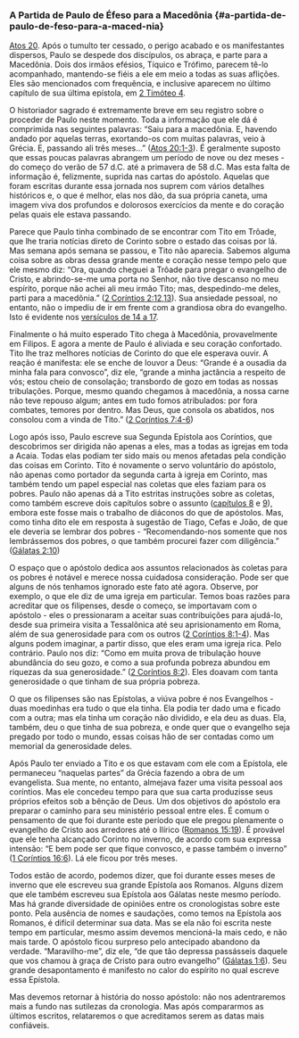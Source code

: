 ### A Partida de Paulo de Éfeso para a Macedônia {#a-partida-de-paulo-de-feso-para-a-maced-nia}

[Atos 20](http://bibliaonline.com.br/acf/atos/20). Após o tumulto ter cessado, o perigo acabado e os manifestantes dispersos, Paulo se despede dos discípulos, os abraça, e parte para a Macedônia. Dois dos irmãos efésios, Tíquico e Trófimo, parecem tê-lo acompanhado, mantendo-se fiéis a ele em meio a todas as suas aflições. Eles são mencionados com frequência, e inclusive aparecem no último capítulo de sua última epístola, em [2 Timóteo 4](http://bibliaonline.com.br/acf/2tm/4).

O historiador sagrado é extremamente breve em seu registro sobre o proceder de Paulo neste momento. Toda a informação que ele dá é comprimida nas seguintes palavras: “Saiu para a macedônia. E, havendo andado por aquelas terras, exortando-os com muitas palavras, veio à Grécia. E, passando ali três meses...” ([Atos 20:1-3](http://bibliaonline.com.br/acf/atos/20/1-3)). É geralmente suposto que essas poucas palavras abrangem um período de nove ou dez meses - do começo do verão de 57 d.C. até a primavera de 58 d.C. Mas esta falta de informação é, felizmente, suprida nas cartas do apóstolo. Aquelas que foram escritas durante essa jornada nos suprem com vários detalhes históricos e, o que é melhor, elas nos dão, da sua própria caneta, uma imagem viva dos profundos e dolorosos exercícios da mente e do coração pelas quais ele estava passando.

Parece que Paulo tinha combinado de se encontrar com Tito em Trôade, que lhe traria notícias direto de Corinto sobre o estado das coisas por lá. Mas semana após semana se passou, e Tito não aparecia. Sabemos alguma coisa sobre as obras dessa grande mente e coração nesse tempo pelo que ele mesmo diz: “Ora, quando cheguei a Trôade para pregar o evangelho de Cristo, e abrindo-se-me uma porta no Senhor, não tive descanso no meu espírito, porque não achei ali meu irmão Tito; mas, despedindo-me deles, parti para a macedônia.” ([2 Coríntios 2:12,13](http://bibliaonline.com.br/acf/2co/2/12,13)). Sua ansiedade pessoal, no entanto, não o impediu de ir em frente com a grandiosa obra do evangelho. Isto é evidente nos [versículos de 14 a 17](http://bibliaonline.com.br/acf/atos/20/14-17).

Finalmente o há muito esperado Tito chega à Macedônia, provavelmente em Filipos. E agora a mente de Paulo é aliviada e seu coração confortado. Tito lhe traz melhores notícias de Corinto do que ele esperava ouvir. A reação é manifesta: ele se enche de louvor a Deus: “Grande é a ousadia da minha fala para convosco”, diz ele, “grande a minha jactância a respeito de vós; estou cheio de consolação; transbordo de gozo em todas as nossas tribulações. Porque, mesmo quando chegamos à macedônia, a nossa carne não teve repouso algum; antes em tudo fomos atribulados: por fora combates, temores por dentro. Mas Deus, que consola os abatidos, nos consolou com a vinda de Tito.” ([2 Coríntios 7:4-6](http://bibliaonline.com.br/acf/2co/7/4-6))

Logo após isso, Paulo escreve sua Segunda Epístola aos Coríntios, que descobrimos ser dirigida não apenas a eles, mas a todas as igrejas em toda a Acaia. Todas elas podiam ter sido mais ou menos afetadas pela condição das coisas em Corinto. Tito é novamente o servo voluntário do apóstolo, não apenas como portador da segunda carta à igreja em Corinto, mas também tendo um papel especial nas coletas que eles faziam para os pobres. Paulo não apenas dá a Tito estritas instruções sobre as coletas, como também escreve dois capítulos sobre o assunto ([capítulos 8](http://bibliaonline.com.br/acf/2co/8) e [9](http://bibliaonline.com.br/acf/2co/9)), embora este fosse mais o trabalho de diáconos do que de apóstolos. Mas, como tinha dito ele em resposta à sugestão de Tiago, Cefas e João, de que ele deveria se lembrar dos pobres - “Recomendando-nos somente que nos lembrássemos dos pobres, o que também procurei fazer com diligência.” ([Gálatas 2:10](http://bibliaonline.com.br/acf/gl/2/10))

O espaço que o apóstolo dedica aos assuntos relacionados às coletas para os pobres é notável e merece nossa cuidadosa consideração. Pode ser que alguns de nós tenhamos ignorado este fato até agora. Observe, por exemplo, o que ele diz de uma igreja em particular. Temos boas razões para acreditar que os filipenses, desde o começo, se importavam com o apóstolo - eles o pressionaram a aceitar suas contribuições para ajudá-lo, desde sua primeira visita a Tessalônica até seu aprisionamento em Roma, além de sua generosidade para com os outros ([2 Coríntios 8:1-](http://bibliaonline.com.br/acf/2co/8/1-4)[4](http://bibliaonline.com.br/acf/2co/8/1-4)). Mas alguns podem imaginar, a partir disso, que eles eram uma igreja rica. Pelo contrário. Paulo nos diz: “Como em muita prova de tribulação houve abundância do seu gozo, e como a sua profunda pobreza abundou em riquezas da sua generosidade.” ([2 Coríntios 8:2](http://bibliaonline.com.br/acf/2co/8/2)). Eles doavam com tanta generosidade o que tinham de sua própria pobreza.

O que os filipenses são nas Epístolas, a viúva pobre é nos Evangelhos - duas moedinhas era tudo o que ela tinha. Ela podia ter dado uma e ficado com a outra; mas ela tinha um coração não dividido, e ela deu as duas. Ela, também, deu o que tinha de sua pobreza, e onde quer que o evangelho seja pregado por todo o mundo, essas coisas hão de ser contadas como um memorial da generosidade deles.

Após Paulo ter enviado a Tito e os que estavam com ele com a Epístola, ele permaneceu “naquelas partes” da Grécia fazendo a obra de um evangelista. Sua mente, no entanto, almejava fazer uma visita pessoal aos coríntios. Mas ele concedeu tempo para que sua carta produzisse seus próprios efeitos sob a bênção de Deus. Um dos objetivos do apóstolo era preparar o caminho para seu ministério pessoal entre eles. É comum o pensamento de que foi durante este período que ele pregou plenamente o evangelho de Cristo aos arredores até o Ilírico ([Romanos 15:19](http://bibliaonline.com.br/acf/rm/15/19)). É provável que ele tenha alcançado Corinto no inverno, de acordo com sua expressa intensão: “E bem pode ser que fique convosco, e passe também o inverno” ([1 Coríntios 16:6](http://bibliaonline.com.br/acf/1co/16/6)). Lá ele ficou por três meses.

Todos estão de acordo, podemos dizer, que foi durante esses meses de inverno que ele escreveu sua grande Epístola aos Romanos. Alguns dizem que ele também escreveu sua Epístola aos Gálatas neste mesmo período. Mas há grande diversidade de opiniões entre os cronologistas sobre este ponto. Pela ausência de nomes e saudações, como temos na Epístola aos Romanos, é difícil determinar sua data. Mas se ela não foi escrita neste tempo em particular, mesmo assim devemos mencioná-la mais cedo, e não mais tarde. O apóstolo ficou surpreso pelo antecipado abandono da verdade. “Maravilho-me”, diz ele, “de que tão depressa passásseis daquele que vos chamou à graça de Cristo para outro evangelho” ([Gálatas 1:6](http://bibliaonline.com.br/acf/gl/1/6)). Seu grande desapontamento é manifesto no calor do espírito no qual escreve essa Epístola.

Mas devemos retornar à história do nosso apóstolo: não nos adentraremos mais a fundo nas sutilezas da cronologia. Mas após compararmos as últimos escritos, relataremos o que acreditamos serem as datas mais confiáveis.